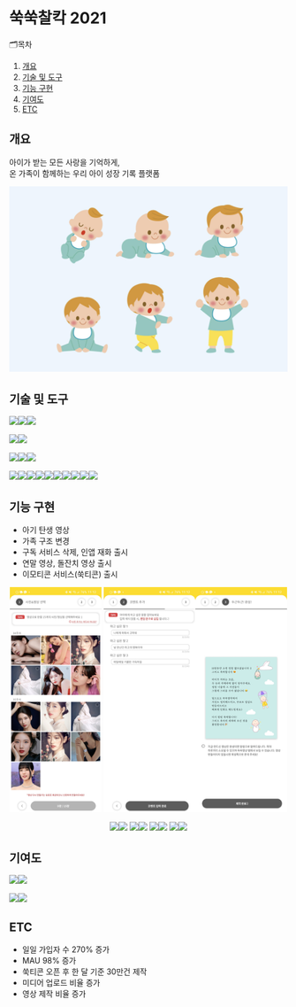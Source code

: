 # 쑥쑥찰칵 2021
🗂목차
  1. [개요](https://github.com/chani01/portfolio_info/blob/main/babyFolio2021.md#%EA%B0%9C%EC%9A%94)<br>
  2. [기술 및 도구](https://github.com/chani01/portfolio_info/blob/main/babyFolio2021.md#%EA%B8%B0%EC%88%A0-%EB%B0%8F-%EB%8F%84%EA%B5%AC)<br>
  3. [기능 구현](https://github.com/chani01/portfolio_info/blob/main/babyFolio2021.md#%EA%B8%B0%EB%8A%A5-%EA%B5%AC%ED%98%84)<br>
  4. [기여도](https://github.com/chani01/portfolio_info/blob/main/babyFolio2021.md#%EA%B8%B0%EC%97%AC%EB%8F%84)<br>
  5. [ETC](https://github.com/chani01/portfolio_info/blob/main/babyFolio2021.md#etc)
 
 
## 개요
아이가 받는 모든 사랑을 기억하게,<br>온 가족이 함께하는 우리 아이 성장 기록 플랫폼

![image](https://github.com/chani01/portfolio_info/blob/main/images/babyFolio/2021/babyFolio2021_cover.jpg)

## 기술 및 도구
<img src="https://img.shields.io/badge/Language-%23121011?style=for-the-badge"><img src="https://img.shields.io/badge/kotlin-%237F52FF.svg?style=for-the-badge&logo=kotlin&logoColor=white"><img src="https://img.shields.io/badge/java-%23ED8B00.svg?style=for-the-badge&logo=openjdk&logoColor=white">

<img src="https://img.shields.io/badge/ide-%23121011?style=for-the-badge"><img src="https://img.shields.io/badge/Android%20Studio-3DDC84.svg?style=for-the-badge&logo=android-studio&logoColor=white">

<img src="https://img.shields.io/badge/database-%23121011?style=for-the-badge"><img src="https://img.shields.io/badge/sqlite-%2307405e.svg?style=for-the-badge&logo=sqlite&logoColor=white"><img src="https://img.shields.io/badge/Realm-39477F?style=for-the-badge&logo=realm&logoColor=white">


<img src="https://img.shields.io/badge/Tools-%23121011?style=for-the-badge"><img src="https://img.shields.io/badge/firebase-%23039BE5.svg?style=for-the-badge&logo=firebase"><img src="https://img.shields.io/badge/git-%23F05033.svg?style=for-the-badge&logo=git&logoColor=white"><img src="https://img.shields.io/badge/bitbucket-%230047B3.svg?style=for-the-badge&logo=bitbucket&logoColor=white"><img src="https://img.shields.io/badge/Postman-FF6C37?style=for-the-badge&logo=postman&logoColor=white"><img src="https://img.shields.io/badge/jira-%230A0FFF.svg?style=for-the-badge&logo=jira&logoColor=white"><img src="https://img.shields.io/badge/datadog-%23632CA6.svg?style=for-the-badge&logo=datadog&logoColor=white"><img src="https://img.shields.io/badge/Slack-4A154B?style=for-the-badge&logo=slack&logoColor=white"><img src="https://img.shields.io/badge/figma-%23F24E1E.svg?style=for-the-badge&logo=figma&logoColor=white"><img src="https://img.shields.io/badge/Notion-%23000000.svg?style=for-the-badge&logo=notion&logoColor=white">


## 기능 구현
- 아기 탄생 영상
- 가족 구조 변경
- 구독 서비스 삭제, 인앱 재화 출시
- 연말 영상, 돌잔치 영상 출시
- 이모티콘 서비스(쑥티콘) 출시

<p align="center"><img src="https://github.com/chani01/portfolio_info/blob/main/images/babyFolio/2021/babyfolio_2021_1.jpg" width="33%"> <img src="https://github.com/chani01/portfolio_info/blob/main/images/babyFolio/2021/babyfolio_2021_2.jpg"  width="33%"><img src="https://github.com/chani01/portfolio_info/blob/main/images/babyFolio/2021/babyfolio_2021_3.jpg"  width="33%"></p>
<p align="center"><img src="https://img.shields.io/badge/dev-%23121011?style=for-the-badge"><img src="https://img.shields.io/badge/70-515151?style=for-the-badge"> <img src="https://img.shields.io/badge/dev-%23121011?style=for-the-badge"><img src="https://img.shields.io/badge/70-515151?style=for-the-badge"> <img src="https://img.shields.io/badge/dev-%23121011?style=for-the-badge"><img src="https://img.shields.io/badge/70-515151?style=for-the-badge"> <img src="https://img.shields.io/badge/dev-%23121011?style=for-the-badge"><img src="https://img.shields.io/badge/70-515151?style=for-the-badge"> </p>

## 기여도
<img src="https://img.shields.io/badge/dev-%23121011?style=for-the-badge"><img src="https://img.shields.io/badge/70-515151?style=for-the-badge">

<img src="https://img.shields.io/badge/Planning-%23121011?style=for-the-badge"><img src="https://img.shields.io/badge/65-515151?style=for-the-badge">

## ETC
- 일일 가입자 수 270% 증가
- MAU 98% 증가
- 쑥티콘 오픈 후 한 달 기준 30만건 제작
- 미디어 업로드 비율 증가
- 영상 제작 비율 증가
